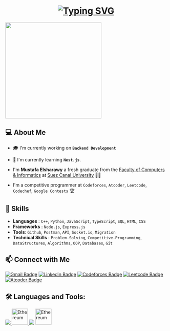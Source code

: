 <h1 align="center">
  <a href="https://git.io/typing-svg"><img src="https://readme-typing-svg.demolab.com?font=Fira+Code&weight=700&size=28&duration=2000&pause=500&color=247FA7&background=81FFE900&center=true&vCenter=true&random=false&width=500&height=100&lines=Welcome;I'm+Mustafa+Elsharawy;Backend+Developer;Problem+Solver" alt="Typing SVG" /></a>
</h1>


<img align='center' src="https://media.giphy.com/media/RbDKaczqWovIugyJmW/giphy.gif" width="300">



<h2> 💻 About Me </h2>

- 🎓 I'm currently working on **`Backend Development`**



- 🌱 I'm currently learning **`Nest.js`**.
  

- I'm **Mustafa Elsharawy** a fresh graduate from the [Faculty of Computers & Informatics](http://suez.edu.eg/ar/%d9%83%d9%84%d9%8a%d8%a9-%d8%a7%d9%84%d8%ad%d8%a7%d8%b3%d8%a8%d8%a7%d8%aa-%d9%88%d8%a7%d9%84%d9%85%d8%b9%d9%84%d9%88%d9%85%d8%a7%d8%aa/) at [Suez Canal University](http://suez.edu.eg/ar/) 👨‍💻
  
  
- I'm a competitive programmer at `Codeforces`, `Atcoder`, `Leetcode`, `Codechef`, `Google Contests` 🏆
 
  

<!-- Skills -->

<h2> 🚀 Skills </h2>

- **Languages** : `C++`, `Python`, `JavaScript`, `TypeScript`, `SQL`, `HTML`, `CSS`
- **Frameworks** : `Node.js`, `Express.js`
- **Tools**: `Github`, `Postman`, `API`, `Socket.io`, `Migration`
- **Technical Skills** : `Problem-Solving`, `Competitive-Programming`, `DataStructures`, `Algorithms`, `OOP`, `Databases`, `Git`


<h2> 📫 Connect with Me </h2>

<!-- gmail -->
<div align="left" >
  
  [![Gmail Badge](https://img.shields.io/badge/-memomeme621@gmail.com-blue?style=flat-square&logo=Gmail&logoColor=white&link=mailto:memomeme621@gmail.com)](mailto:memomeme621@gmail.com)
  [![Linkedin Badge](https://img.shields.io/badge/-Mustafa%20Elsharawy-blue?style=flat-square&logo=Linkedin&logoColor=white&link=https://www.linkedin.com/in/mustafaelsharawy/)](https://www.linkedin.com/in/mustafaelsharawy/)
  [![Codeforces Badge](https://img.shields.io/badge/-MeMoElprince-blue?style=flat-square&logo=Codeforces&logoColor=white&link=https://codeforces.com/profile/MeMoElprince)](https://codeforces.com/profile/MeMoElprince)
  [![Leetcode Badge](https://img.shields.io/badge/-MeMoElprince-blue?style=flat-square&logo=Leetcode&logoColor=white&link=https://leetcode.com/MeMoElprince/)](https://leetcode.com/MeMoElprince/)
  [![Atcoder Badge](https://img.shields.io/badge/-MeMoElprince-blue?style=flat-square&logo=Atcoder&logoColor=white&link=https://atcoder.jp/users/MeMoElprince)](https://atcoder.jp/users/MeMoElprince)

</div>





<!-- icon for languages and tools -->
<h2 align="left"> 🛠️ Languages and Tools:</h2>
<p align="left"> 
    <a href="https://skillicons.dev">
        <img src="https://skillicons.dev/icons?i=js,ts,nodejs,express,nestjs,mongodb,postgresql"/>
    </a>
    <a href="https://socket.io/"><img src="https://upload.wikimedia.org/wikipedia/commons/thumb/9/96/Socket-io.svg/800px-Socket-io.svg.png" width="50px" height="50" alt="Ethereum" />
    </a>
     <img src="https://skillicons.dev/icons?i=linux,git,postman"/>
    </a>
    <a href="https://www.notion.so/" target="_blank" rel="noreferrer"><img src="https://upload.wikimedia.org/wikipedia/commons/thumb/e/e9/Notion-logo.svg/2048px-Notion-logo.svg.png" width="50px" height="50" alt="Ethereum" /></a>
</p>
